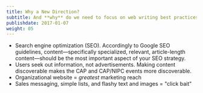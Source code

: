 ```yaml
---
title: Why a New Direction?
subtitle: And **why** do we need to focus on web writing best practices?
publishdate: 2017-01-07
weight: 05
---
```


* Search engine optimization (SEO). Accordingly to Google SEO guidelines, content&mdash;specifically specialized, relevant, article-length content&mdash;should be the most important aspect of your SEO strategy.
* Users seek out information, not advertisements. Making content discoverable makes the CAP and CAP/NIPC events more discoverable.
* Organizational website = *greatest* marketing reach
* Sales messaging, simple lists, and flashy text and images  = "click bait"